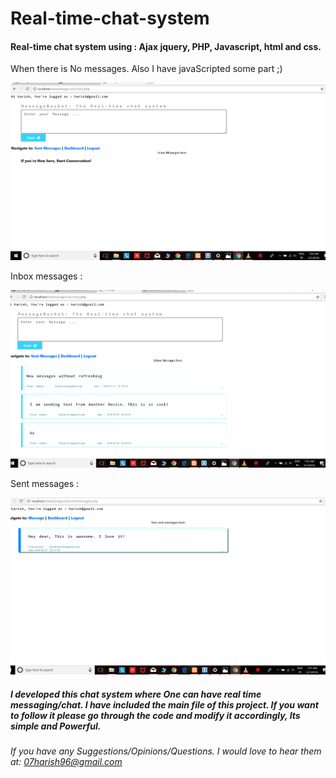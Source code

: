 # Real-time-chat-system
#### Real-time chat system using : Ajax jquery, PHP, Javascript, html and css. 
When there is No messages. Also I have javaScripted some part ;)


![All_New](img.png) 


Inbox messages :


![Inbox](img1.png) 


Sent messages :


![sent_messages](img2.png)


##### I developed this chat system where One can have real time messaging/chat. I have included the main file of this project. If you want to follow it please go through the code and modify it accordingly, Its simple and Powerful.
######  If you have any Suggestions/Opinions/Questions. I would love to hear them at: 07harish96@gmail.com
